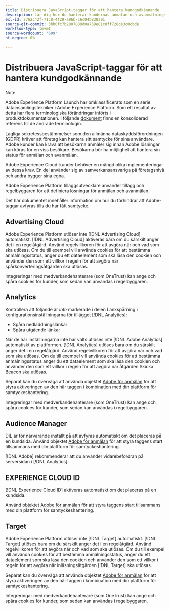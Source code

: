 ```yaml
---
title: Distribuera JavaScript-taggar för att hantera kundgodkännande
description: Lär dig hur du hanterar kundernas anmälan och avanmälningssignaler för olika Adobe-lösningar i Adobe Experience Platform.
exl-id: 7762c42f-71c8-4f29-a96b-c6c04b838a91
source-git-commit: 3bb0fc7b2807889d0a759e81c8ff728de3c0cbde
workflow-type: tm+mt
source-wordcount: '609'
ht-degree: 0%

---
```


# Distribuera JavaScript-taggar för att hantera kundgodkännande

>[!NOTE]
>
>Adobe Experience Platform Launch har omklassificerats som en serie datainsamlingstekniker i Adobe Experience Platform. Som ett resultat av detta har flera terminologiska förändringar införts i produktdokumentationen. I följande [dokument](../../term-updates.md) finns en konsoliderad referens till de ändrade terminologin.

Lagliga sekretessbestämmelser som den allmänna dataskyddsförordningen (GDPR) kräver att företag kan hantera sitt samtycke för sina användare. Adobe kunder kan kräva att besökarna anmäler sig innan Adobe lösningar kan köras för en viss besökare. Besökarna bör ha möjlighet att hantera sin status för anmälan och avanmälan.

Adobe Experience Cloud-kunder behöver en mängd olika implementeringar av dessa krav. En del använder sig av samverkansansvariga på företagsnivå och andra bygger sina egna.

Adobe Experience Platform tilläggsutvecklare använder tillägg och regelbyggaren för att definiera lösningar för anmälan och avanmälan.

Det här dokumentet innehåller information om hur du förhindrar att Adobe-taggar avfyras tills du har fått samtycke.

## Advertising Cloud

Adobe Experience Platform utlöser inte [!DNL Advertising Cloud] automatiskt. [!DNL Advertising Cloud] aktiveras bara om du särskilt anger det i en regelåtgärd. Använd regelvillkoren för att avgöra när och vad som ska utlösas. Om du till exempel vill använda cookies för att bestämma anmälningsstatus, anger du ett dataelement som ska läsa den cookien och använder den som ett villkor i regeln för att avgöra när spårkonverteringsåtgärden ska utlösas.

Integreringar med medverkandehanterare (som OneTrust) kan ange och spåra cookies för kunder, som sedan kan användas i regelbyggaren.

## Analytics 

Kontrollera att följande är *inte* markerade i delen Länkspårning i konfigurationsinställningarna för tillägget [!DNL Analytics]:

* Spåra nedladdningslänkar
* Spåra utgående länkar

När de här inställningarna inte har valts utlöses inte [!DNL Adobe Analytics] automatiskt av plattformen. [!DNL Analytics] utlöses bara om du särskilt anger det i en regelåtgärd. Använd regelvillkoren för att avgöra när och vad som ska utlösas. Om du till exempel vill använda cookies för att bestämma anmälningsstatus anger du ett dataelement som ska läsa den cookien och använder den som ett villkor i regeln för att avgöra när åtgärden Skicka Beacon ska utlösas.

Separat kan du överväga att använda objektet [Adobe för anmälan](https://experienceleague.adobe.com/docs/id-service/using/implementation/opt-in-service/optin-overview.html) för att styra aktiveringen av den här taggen i kombination med din plattform för samtyckeshantering.

Integreringar med medverkandehanterare (som OneTrust) kan ange och spåra cookies för kunder, som sedan kan användas i regelbyggaren.

## Audience Manager

DIL är för närvarande inställt på att avfyras automatiskt om det placeras på en kundsida. Använd objektet [Adobe för anmälan](https://experienceleague.adobe.com/docs/id-service/using/implementation/opt-in-service/optin-overview.html) för att styra taggens start tillsammans med din plattform för samtyckeshantering.

[!DNL Adobe] rekommenderar att du använder vidarebefordran på serversidan i [!DNL Analytics].

## EXPERIENCE CLOUD ID

[!DNL Experience Cloud ID] aktiveras automatiskt om det placeras på en kundsida.

Använd objektet [Adobe för anmälan](https://experienceleague.adobe.com/docs/id-service/using/implementation/opt-in-service/optin-overview.html) för att styra taggens start tillsammans med din plattform för samtyckeshantering.

## Target

Adobe Experience Platform utlöser inte [!DNL Target] automatiskt. [!DNL Target] utlöses bara om du särskilt anger det i en regelåtgärd. Använd regelvillkoren för att avgöra när och vad som ska utlösas. Om du till exempel vill använda cookies för att bestämma anmälningsstatus, anger du ett dataelement som ska läsa den cookien och använder den som ett villkor i regeln för att avgöra när inläsningsåtgärden [!DNL Target] ska utlösas.

Separat kan du överväga att använda objektet [Adobe för anmälan](https://experienceleague.adobe.com/docs/id-service/using/implementation/opt-in-service/optin-overview.html) för att styra aktiveringen av den här taggen i kombination med din plattform för samtyckeshantering.

Integreringar med medverkandehanterare (som OneTrust) kan ange och spåra cookies för kunder, som sedan kan användas i regelbyggaren.
